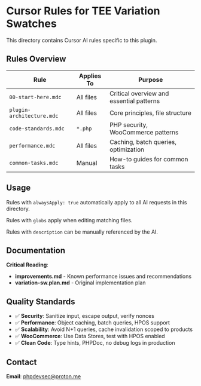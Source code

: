 # Cursor Rules for TEE Variation Swatches

This directory contains Cursor AI rules specific to this plugin.

## Rules Overview

| Rule | Applies To | Purpose |
|------|------------|---------|
| `00-start-here.mdc` | All files | Critical overview and essential patterns |
| `plugin-architecture.mdc` | All files | Core principles, file structure |
| `code-standards.mdc` | `*.php` | PHP security, WooCommerce patterns |
| `performance.mdc` | All files | Caching, batch queries, optimization |
| `common-tasks.mdc` | Manual | How-to guides for common tasks |

## Usage

Rules with `alwaysApply: true` automatically apply to all AI requests in this directory.

Rules with `globs` apply when editing matching files.

Rules with `description` can be manually referenced by the AI.

## Documentation

**Critical Reading**:
- **improvements.md** - Known performance issues and recommendations
- **variation-sw.plan.md** - Original implementation plan

## Quality Standards

- ✅ **Security**: Sanitize input, escape output, verify nonces
- ✅ **Performance**: Object caching, batch queries, HPOS support
- ✅ **Scalability**: Avoid N+1 queries, cache invalidation scoped to products
- ✅ **WooCommerce**: Use Data Stores, test with HPOS enabled
- ✅ **Clean Code**: Type hints, PHPDoc, no debug logs in production

## Contact

**Email**: phpdevsec@proton.me

